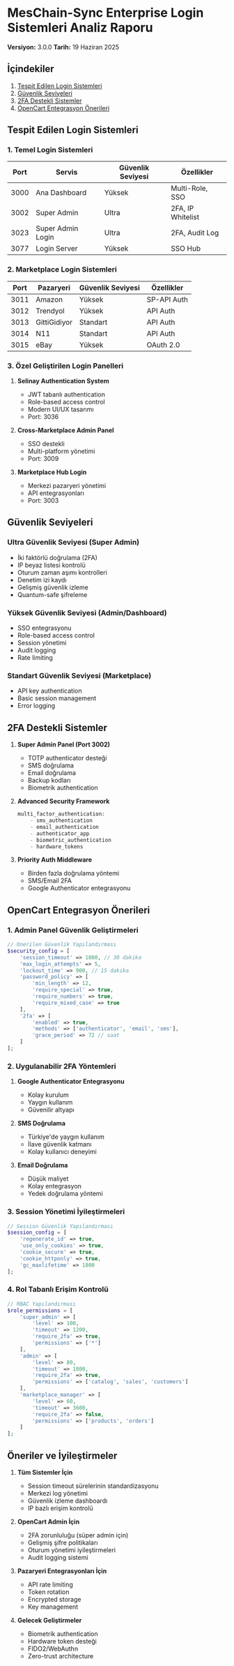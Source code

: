 # MesChain-Sync Enterprise Login Sistemleri Analiz Raporu
**Versiyon:** 3.0.0
**Tarih:** 19 Haziran 2025

## İçindekiler
1. [Tespit Edilen Login Sistemleri](#tespit-edilen-login-sistemleri)
2. [Güvenlik Seviyeleri](#güvenlik-seviyeleri)
3. [2FA Destekli Sistemler](#2fa-destekli-sistemler)
4. [OpenCart Entegrasyon Önerileri](#opencart-entegrasyon-önerileri)

## Tespit Edilen Login Sistemleri

### 1. Temel Login Sistemleri

| Port | Servis | Güvenlik Seviyesi | Özellikler |
|------|--------|-------------------|-------------|
| 3000 | Ana Dashboard | Yüksek | Multi-Role, SSO |
| 3002 | Super Admin | Ultra | 2FA, IP Whitelist |
| 3023 | Super Admin Login | Ultra | 2FA, Audit Log |
| 3077 | Login Server | Yüksek | SSO Hub |

### 2. Marketplace Login Sistemleri

| Port | Pazaryeri | Güvenlik Seviyesi | Özellikler |
|------|-----------|-------------------|-------------|
| 3011 | Amazon | Yüksek | SP-API Auth |
| 3012 | Trendyol | Yüksek | API Auth |
| 3013 | GittiGidiyor | Standart | API Auth |
| 3014 | N11 | Standart | API Auth |
| 3015 | eBay | Yüksek | OAuth 2.0 |

### 3. Özel Geliştirilen Login Panelleri

1. **Selinay Authentication System**
   - JWT tabanlı authentication
   - Role-based access control
   - Modern UI/UX tasarımı
   - Port: 3036

2. **Cross-Marketplace Admin Panel**
   - SSO destekli
   - Multi-platform yönetimi
   - Port: 3009

3. **Marketplace Hub Login**
   - Merkezi pazaryeri yönetimi
   - API entegrasyonları
   - Port: 3003

## Güvenlik Seviyeleri

### Ultra Güvenlik Seviyesi (Super Admin)
- İki faktörlü doğrulama (2FA)
- IP beyaz listesi kontrolü
- Oturum zaman aşımı kontrolleri
- Denetim izi kaydı
- Gelişmiş güvenlik izleme
- Quantum-safe şifreleme

### Yüksek Güvenlik Seviyesi (Admin/Dashboard)
- SSO entegrasyonu
- Role-based access control
- Session yönetimi
- Audit logging
- Rate limiting

### Standart Güvenlik Seviyesi (Marketplace)
- API key authentication
- Basic session management
- Error logging

## 2FA Destekli Sistemler

1. **Super Admin Panel (Port 3002)**
   - TOTP authenticator desteği
   - SMS doğrulama
   - Email doğrulama
   - Backup kodları
   - Biometrik authentication

2. **Advanced Security Framework**
   ```php
   multi_factor_authentication:
       - sms_authentication
       - email_authentication
       - authenticator_app
       - biometric_authentication
       - hardware_tokens
   ```

3. **Priority Auth Middleware**
   - Birden fazla doğrulama yöntemi
   - SMS/Email 2FA
   - Google Authenticator entegrasyonu

## OpenCart Entegrasyon Önerileri

### 1. Admin Panel Güvenlik Geliştirmeleri

```php
// Önerilen Güvenlik Yapılandırması
$security_config = [
    'session_timeout' => 1800, // 30 dakika
    'max_login_attempts' => 5,
    'lockout_time' => 900, // 15 dakika
    'password_policy' => [
        'min_length' => 12,
        'require_special' => true,
        'require_numbers' => true,
        'require_mixed_case' => true
    ],
    '2fa' => [
        'enabled' => true,
        'methods' => ['authenticator', 'email', 'sms'],
        'grace_period' => 72 // saat
    ]
];
```

### 2. Uygulanabilir 2FA Yöntemleri

1. **Google Authenticator Entegrasyonu**
   - Kolay kurulum
   - Yaygın kullanım
   - Güvenilir altyapı

2. **SMS Doğrulama**
   - Türkiye'de yaygın kullanım
   - İlave güvenlik katmanı
   - Kolay kullanıcı deneyimi

3. **Email Doğrulama**
   - Düşük maliyet
   - Kolay entegrasyon
   - Yedek doğrulama yöntemi

### 3. Session Yönetimi İyileştirmeleri

```php
// Session Güvenlik Yapılandırması
$session_config = [
    'regenerate_id' => true,
    'use_only_cookies' => true,
    'cookie_secure' => true,
    'cookie_httponly' => true,
    'gc_maxlifetime' => 1800
];
```

### 4. Rol Tabanlı Erişim Kontrolü

```php
// RBAC Yapılandırması
$role_permissions = [
    'super_admin' => [
        'level' => 100,
        'timeout' => 1200,
        'require_2fa' => true,
        'permissions' => ['*']
    ],
    'admin' => [
        'level' => 80,
        'timeout' => 1800,
        'require_2fa' => true,
        'permissions' => ['catalog', 'sales', 'customers']
    ],
    'marketplace_manager' => [
        'level' => 60,
        'timeout' => 3600,
        'require_2fa' => false,
        'permissions' => ['products', 'orders']
    ]
];
```

## Öneriler ve İyileştirmeler

1. **Tüm Sistemler İçin**
   - Session timeout sürelerinin standardizasyonu
   - Merkezi log yönetimi
   - Güvenlik izleme dashboardı
   - IP bazlı erişim kontrolü

2. **OpenCart Admin İçin**
   - 2FA zorunluluğu (süper admin için)
   - Gelişmiş şifre politikaları
   - Oturum yönetimi iyileştirmeleri
   - Audit logging sistemi

3. **Pazaryeri Entegrasyonları İçin**
   - API rate limiting
   - Token rotation
   - Encrypted storage
   - Key management

4. **Gelecek Geliştirmeler**
   - Biometrik authentication
   - Hardware token desteği
   - FIDO2/WebAuthn
   - Zero-trust architecture
